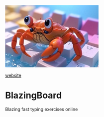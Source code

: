 <img src="./blazing_board/assets/logo_blazing_board.png" alt="Alt Text" width="300" height="200" />

[website](https://blazingboard.ch/)

# BlazingBoard

Blazing fast typing exercises online
